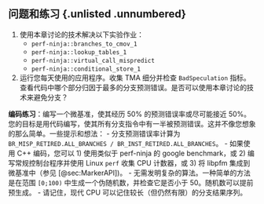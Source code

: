 ## 问题和练习 {.unlisted .unnumbered}

1. 使用本章讨论的技术解决以下实验作业：
    - `perf-ninja::branches_to_cmov_1`
    - `perf-ninja::lookup_tables_1`
    - `perf-ninja::virtual_call_mispredict`
    - `perf-ninja::conditional_store_1`
2. 运行您每天使用的应用程序。收集 TMA 细分并检查 `BadSpeculation` 指标。查看代码中哪个部分归因于最多的分支预测错误。是否可以使用本章讨论的技术来避免分支？

**编码练习**：编写一个微基准，使其经历 50% 的预测错误率或尽可能接近 50%。您的目标是用代码编写，使其所有分支指令中有一半被预测错误。这并不像您想象的那么简单。一些提示和想法：
    - 分支预测错误率计算为 `BR_MISP_RETIRED.ALL_BRANCHES / BR_INST_RETIRED.ALL_BRANCHES`。
    - 如果使用 C++ 编码，您可以 1) 使用类似于 perf-ninja 的 google benchmark，或 2) 编写常规控制台程序并使用 Linux `perf` 收集 CPU 计数器，或 3) 将 libpfm 集成到微基准中（参见 [@sec:MarkerAPI])。
    - 无需发明复杂的算法。一种简单的方法是在范围 `[0;100)` 中生成一个伪随机数，并检查它是否小于 50。随机数可以提前预生成。
    - 请记住，现代 CPU 可以记住较长（但仍然有限）的分支结果序列。

